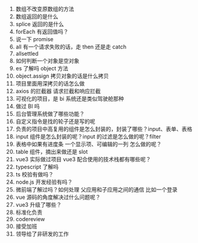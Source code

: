 1. 数组不改变原数组的方法
2. 数组返回的是什么
3. splice 返回的是什么
4. forEach 有返回值吗？
5. 说一下 promise
6. all 有一个请求失败的话，走 then 还是走 catch
7. allsettled
8. 如何判断一个对象是空对象
9. es 了解吗 object 方法
10. object.assign 拷贝对象的话是什么拷贝
11. 项目里面用深拷贝的话怎么做
12. axios 的拦截器 请求拦截和响应拦截
13. 可视化的项目，是 bi 系统还是类似驾驶舱那种
14. 做过 BI 吗
15. 后台管理系统做了哪些功能？
16. 自定义指令是找的轮子还是写的呢
17. 负责的项目中高复用的组件是怎么封装的，封装了哪些？input、表单、表格
18. input 组件是怎么封装的呢？input 的过滤是怎么做的呢？filter
19. 表格中如果有进度条 一个显示项、可编辑的一列 怎么做的呢？
20. table 组件，摘出来做还是 slot
21. vue3 实际做过项目 vue3 配合使用的技术栈都有哪些呢？
22. typescript 了解吗
23. ts 校验有做吗？
24. node.js 开发经验有吗？
25. 微前端了解过吗？如何处理 父应用和子应用之间的通信 比如一个登录
26. vue 源码的角度解决过什么问题呢？
27. vue3 升级了哪些？
28. 标准化负责
29. codereview
30. 接受加班
31. 领导给了非研发的工作

